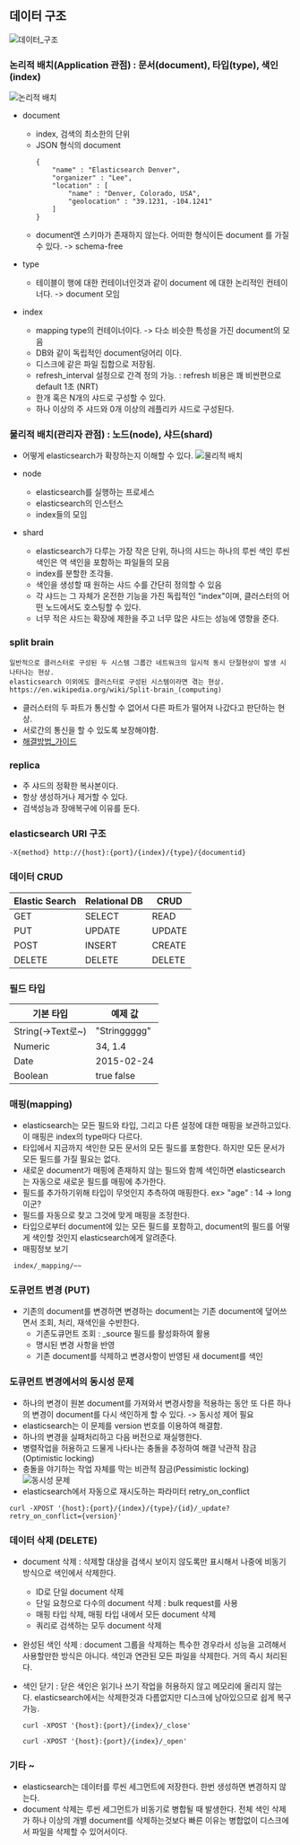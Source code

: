 ## 데이터 구조
![데이터_구조](../img/데이터구조/데이터구조_0.PNG)

### 논리적 배치(Application 관점) : 문서(document), 타입(type), 색인(index)
![논리적 배치](../img/데이터구조/데이터구조_1.jpg)
 - document
    - index, 검색의 최소한의 단위
    - JSON 형식의 document
        ~~~
        {
            "name" : "Elasticsearch Denver",
            "organizer" : "Lee",
            "location" : [
                "name" : "Denver, Colorado, USA",
                "geolocation" : "39.1231, -104.1241"
            ]
        }
        ~~~
    - document엔 스키마가 존재하지 않는다. 어떠한 형식이든 document 를 가질수 있다. -> schema-free

 - type
    - 테이블이 행에 대한 컨테이너인것과 같이 document 에 대한 논리적인 컨테이너다. -> document 모임

 - index
    - mapping type의 컨테이너이다. -> 다소 비슷한 특성을 가진 document의 모음
    - DB와 같이 독립적인 document덩어리 이다.
    - 디스크에 같은 파일 집합으로 저장됨.
    - refresh_interval 설정으로 간격 정의 가능. : refresh 비용은 꽤 비싼편으로 default 1초 (NRT)
    - 한개 혹은 N개의 샤드로 구성할 수 있다.
    - 하나 이상의 주 샤드와 0개 이상의 레플리카 샤드로 구성된다.

### 물리적 배치(관리자 관점) : 노드(node), 샤드(shard)
 - 어떻게 elasticsearch가 확장하는지 이해할 수 있다.
![물리적 배치](../img/데이터구조/데이터구조_2.jpg)
 - node
    - elasticsearch를 실행하는 프로세스
    - elasticsearch의 인스턴스
    - index들의 모임

 - shard
    - elasticsearch가 다루는 가장 작은 단위, 하나의 샤드는 하나의 루씬 색인 루씬 색인은 역 색인을 포함하는 파일들의 모음
    - index를 분할한 조각들.
    - 색인을 생성할 때 원하는 샤드 수를 간단히 정의할 수 있음
    - 각 샤드는 그 자체가 온전한 기능을 가진 독립적인 "index"이며, 클러스터의 어떤 노드에서도 호스팅할 수 있다.
    - 너무 적은 샤드는 확장에 제한을 주고 너무 많은 샤드는 성능에 영향을 준다.

### split brain
 ~~~
 일반적으로 클러스터로 구성된 두 시스템 그룹간 네트워크의 일시적 동시 단절현상이 발생 시 나타나는 현상.
 elasticsearch 이외에도 클러스터로 구성된 시스템이라면 겪는 현상.
 https://en.wikipedia.org/wiki/Split-brain_(computing)
 ~~~
 - 클러스터의 두 파트가 통신할 수 없어서 다른 파트가 떨어져 나갔다고 판단하는 현상.
 - 서로간의 통신을 할 수 있도록 보장해야함.
 - [해결방법_가이드](https://www.elastic.co/guide/en/elasticsearch/reference/6.1/modules-node.html#split-brain)

### replica
 - 주 샤드의 정확한 복사본이다.
 - 항상 생성하거나 제거할 수 있다.
 - 검색성능과 장애복구에 이유를 둔다.

### elasticsearch URI 구조
~~~
-X{method} http://{host}:{port}/{index}/{type}/{documentid}
~~~

### 데이터 CRUD
| Elastic Search | Relational DB | CRUD |
|---|---|---|  
| GET | SELECT | READ |
| PUT | UPDATE | UPDATE |
| POST | INSERT | CREATE |
| DELETE | DELETE | DELETE |

### 필드 타입
| 기본 타입 | 예제 값 |
|---|---|
| String(->Text로~) | "Stringgggg" |  
| Numeric | 34, 1.4 |
| Date | 2015-02-24 |
| Boolean | true false |

### 매핑(mapping)
 - elasticsearch는 모든 필드와 타입, 그리고 다른 설정에 대한 매핑을 보관하고있다. 이 매핑은 index의 type마다 다르다.
 - 타입에서 지금까지 색인한 모든 문서의 모든 필드를 포함한다. 하지만 모든 문서가 모든 필드를 가질 필요는 없다.
 - 새로운 document가 매핑에 존재하지 않는 필드와 함께 색인하면 elasticsearch 는 자동으로 새로운 필드를 매핑에 추가한다.
 - 필드를 추가하기위해 타입이 무엇인지 추측하여 매핑한다.
  ex> "age" : 14 -> long 이군?
 - 필드를 자동으로 찾고 그것에 맞게 매핑을 조정한다.
 - 타입으로부터 document에 있는 모든 필드를 포함하고, document의 필드를 어떻게 색인할 것인지 elasticsearch에게 알려준다.
 - 매핑정보 보기
~~~
 index/_mapping/~~
~~~

### 도큐먼트 변경 (PUT)
 - 기존의 document를 변경하면 변경하는 document는 기존 document에 덮어쓰면서 조회, 처리, 재색인을 수반한다.
    - 기존도큐먼트 조회 : _source 필드를 활성화하여 활용
    - 명시된 변경 사항을 반영
    - 기존 document를 삭제하고 변경사항이 반영된 새 document를 색인

### 도큐먼트 변경에서의 동시성 문제
 - 하나의 변경이 원본 document를 가져와서 변경사항을 적용하는 동안 또 다른 하나의 변경이 document를 다시 색인하게 할 수 있다. -> 동시성 제어 필요
 - elasticsearch는 이 문제를 version 번호를 이용하여 해결함.
 - 하나의 변경을 실패처리하고 다음 버전으로 재실행한다.
 - 병렬작업을 허용하고 드물게 나타나는 충돌을 추정하여 해결 낙관적 잠금 (Optimistic locking)
 - 충돌을 야기하는 작업 자체를 막는 비관적 잠금(Pessimistic locking)
![동시성 문제](../img/데이터구조/데이터구조_3.jpg)
 - elasticsearch에서 자동으로 재시도하는 파라미터 retry_on_conflict
 ~~~
 curl -XPOST '{host}:{port}/{index}/{type}/{id}/_update?retry_on_conflict={version}'
 ~~~

### 데이터 삭제 (DELETE)
 - document 삭제 : 삭제할 대상을 검색시 보이지 않도록만 표시해서 나중에 비동기 방식으로 색인에서 삭제한다.
    - ID로 단일 document 삭제
    - 단일 요청으로 다수의 document 삭제 : bulk request를 사용
    - 매핑 타입 삭제, 매핑 타입 내에서 모든 document 삭제
    - 쿼리로 검색하는 모두 document 삭제

 - 완성된 색인 삭제 : document 그룹을 삭제하는 특수한 경우라서 성능을 고려해서 사용할만한 방식은 아니다. 색인과 연관된 모든 파일을 삭제한다. 거의 즉시 처리된다.

 - 색인 닫기 : 닫은 색인은 읽기나 쓰기 작업을 허용하지 않고 메모리에 올리지 않는다. elasticsearch에서는 삭제한것과 다름없지만 디스크에 남아있으므로 쉽게 복구가능.
    ~~~
    curl -XPOST '{host}:{port}/{index}/_close'
    ~~~
    ~~~
    curl -XPOST '{host}:{port}/{index}/_open'
    ~~~

### 기타 ~
 - elasticsearch는 데이터를 루씬 세그먼트에 저장한다. 한번 생성하면 변경하지 않는다.
 - document 삭제는 루씬 세그먼트가 비동기로 병합될 때 발생한다. 전체 색인 삭제가 하나 이상의 개별 document를 삭제하는것보다 빠른 이유는 병합없이 디스크에서 파일을 삭제할 수 있어서이다.
